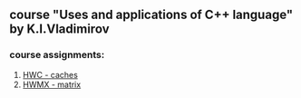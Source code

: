 course "Uses and applications of C++ language" by K.I.Vladimirov
---

### course assignments:
1. [HWC - caches](/cache)
2. [HWMX - matrix](/matrix)
